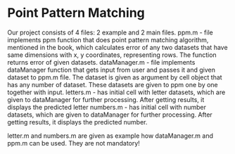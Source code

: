 # Point Pattern Matching

Our project consists of 4 files: 2 example and 2 main files. 
ppm.m - file implements ppm function that does point pattern matching 
  algorithm, mentioned in the book, which calculates error of any two datasets 
  that have same dimensions with x, y coordinates, representing rows. The 
  function returns error of given datasets.
dataManager.m - file implements dataManager function that gets input from user
  and passes it and given dataset to ppm.m file. The dataset is given as argument
  by cell object that has any number of dataset. These datasets are given to
  ppm one by one together with input.
letters.m - has initial cell with letter datasets, which are given to dataManager
  for further processing. After getting results, it displays the predicted
  letter
numbers.m - has initial cell with number datasets, which are given to dataManager
  for further processing. After getting results, it displays the predicted
  number.
  
letter.m and numbers.m are given as example how dataManager.m and ppm.m can be
used. They are not mandatory!
